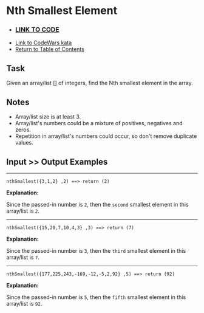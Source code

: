 # Nth Smallest Element

- ### **[LINK TO CODE](./nth-smallest.element.js)**
- [Link to CodeWars kata](https://www.codewars.com/kata/5a512f6a80eba857280000fc)
- [Return to Table of Contents](https://github.com/alex-whan/codewars)

## Task

Given an array/list [] of integers, find the Nth smallest element in the array.

## Notes

- Array/list size is at least 3.
- Array/list's numbers could be a mixture of positives, negatives and zeros.
- Repetition in array/list's numbers could occur, so don't remove duplicate values.

## Input >> Output Examples

---

    nthSmallest({3,1,2} ,2) ==> return (2)

**Explanation:**

Since the passed-in number is `2`, then the `second` smallest element in this array/list is `2`.

---

    nthSmallest({15,20,7,10,4,3} ,3) ==> return (7)

**Explanation:**

Since the passed-in number is `3`, then the `third` smallest element in this array/list is `7`.

---

    nthSmallest({177,225,243,-169,-12,-5,2,92} ,5) ==> return (92)

**Explanation:**

Since the passed-in number is `5`, then the `fifth` smallest element in this array/list is `92`.
